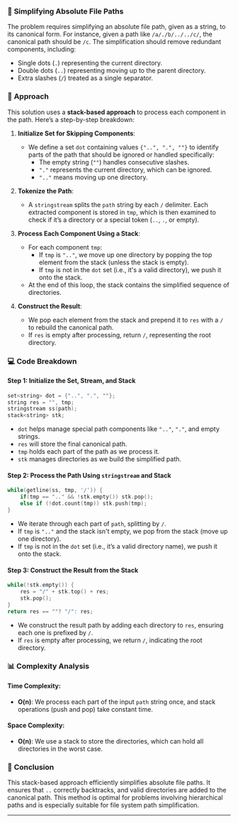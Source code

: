 ### 🧳 **Simplifying Absolute File Paths**

The problem requires simplifying an absolute file path, given as a string, to its canonical form. For instance, given a path like `/a/./b/../../c/`, the canonical path should be `/c`. The simplification should remove redundant components, including:
- Single dots (`.`) representing the current directory.
- Double dots (`..`) representing moving up to the parent directory.
- Extra slashes (`/`) treated as a single separator.

### 🧠 **Approach**

This solution uses a **stack-based approach** to process each component in the path. Here’s a step-by-step breakdown:

1. **Initialize Set for Skipping Components**:
   - We define a set `dot` containing values `{"..", ".", ""}` to identify parts of the path that should be ignored or handled specifically:
     - The empty string (`""`) handles consecutive slashes.
     - `"."` represents the current directory, which can be ignored.
     - `".."` means moving up one directory.

2. **Tokenize the Path**:
   - A `stringstream` splits the `path` string by each `/` delimiter. Each extracted component is stored in `tmp`, which is then examined to check if it’s a directory or a special token (`..`, `.`, or empty).

3. **Process Each Component Using a Stack**:
   - For each component `tmp`:
     - If `tmp` is `".."`, we move up one directory by popping the top element from the stack (unless the stack is empty).
     - If `tmp` is not in the `dot` set (i.e., it's a valid directory), we push it onto the stack.
   - At the end of this loop, the stack contains the simplified sequence of directories.

4. **Construct the Result**:
   - We pop each element from the stack and prepend it to `res` with a `/` to rebuild the canonical path.
   - If `res` is empty after processing, return `/`, representing the root directory.

### 💻 **Code Breakdown**

#### Step 1: Initialize the Set, Stream, and Stack

```cpp
set<string> dot = {"..", ".", ""};
string res = "", tmp;
stringstream ss(path);
stack<string> stk;
```
- `dot` helps manage special path components like `".."`, `"."`, and empty strings.
- `res` will store the final canonical path.
- `tmp` holds each part of the path as we process it.
- `stk` manages directories as we build the simplified path.

#### Step 2: Process the Path Using `stringstream` and Stack

```cpp
while(getline(ss, tmp, '/')) {
    if(tmp == ".." && !stk.empty()) stk.pop();
    else if (!dot.count(tmp)) stk.push(tmp);
}
```
- We iterate through each part of `path`, splitting by `/`.
- If `tmp` is `".."` and the stack isn't empty, we pop from the stack (move up one directory).
- If `tmp` is not in the `dot` set (i.e., it’s a valid directory name), we push it onto the stack.

#### Step 3: Construct the Result from the Stack

```cpp
while(!stk.empty()) {
    res = "/" + stk.top() + res;
    stk.pop();
}
return res == ""? "/": res;
```
- We construct the result path by adding each directory to `res`, ensuring each one is prefixed by `/`.
- If `res` is empty after processing, we return `/`, indicating the root directory.

### 📊 **Complexity Analysis**

#### Time Complexity:
- **O(n)**: We process each part of the input `path` string once, and stack operations (push and pop) take constant time.

#### Space Complexity:
- **O(n)**: We use a stack to store the directories, which can hold all directories in the worst case.

### 🌟 **Conclusion**

This stack-based approach efficiently simplifies absolute file paths. It ensures that `..` correctly backtracks, and valid directories are added to the canonical path. This method is optimal for problems involving hierarchical paths and is especially suitable for file system path simplification.

---